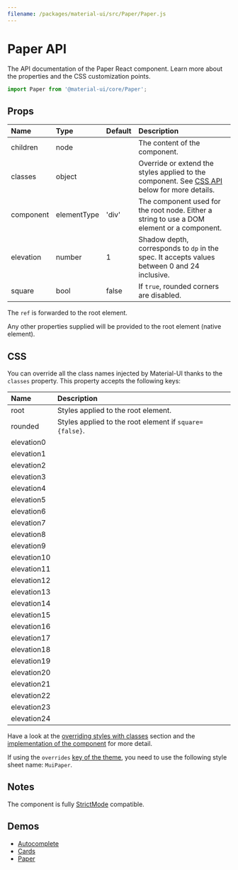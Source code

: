```yaml
---
filename: /packages/material-ui/src/Paper/Paper.js
---
```


<!--- This documentation is automatically generated, do not try to edit it. -->

# Paper API

<p class="description">The API documentation of the Paper React component. Learn more about the properties and the CSS customization points.</p>

```js
import Paper from '@material-ui/core/Paper';
```



## Props

| Name | Type | Default | Description |
|:-----|:-----|:--------|:------------|
| <span class="prop-name">children</span> | <span class="prop-type">node</span> |  | The content of the component. |
| <span class="prop-name">classes</span> | <span class="prop-type">object</span> |  | Override or extend the styles applied to the component. See [CSS API](#css) below for more details. |
| <span class="prop-name">component</span> | <span class="prop-type">elementType</span> | <span class="prop-default">'div'</span> | The component used for the root node. Either a string to use a DOM element or a component. |
| <span class="prop-name">elevation</span> | <span class="prop-type">number</span> | <span class="prop-default">1</span> | Shadow depth, corresponds to `dp` in the spec. It accepts values between 0 and 24 inclusive. |
| <span class="prop-name">square</span> | <span class="prop-type">bool</span> | <span class="prop-default">false</span> | If `true`, rounded corners are disabled. |

The `ref` is forwarded to the root element.

Any other properties supplied will be provided to the root element (native element).

## CSS

You can override all the class names injected by Material-UI thanks to the `classes` property.
This property accepts the following keys:


| Name | Description |
|:-----|:------------|
| <span class="prop-name">root</span> | Styles applied to the root element.
| <span class="prop-name">rounded</span> | Styles applied to the root element if `square={false}`.
| <span class="prop-name">elevation0</span> | 
| <span class="prop-name">elevation1</span> | 
| <span class="prop-name">elevation2</span> | 
| <span class="prop-name">elevation3</span> | 
| <span class="prop-name">elevation4</span> | 
| <span class="prop-name">elevation5</span> | 
| <span class="prop-name">elevation6</span> | 
| <span class="prop-name">elevation7</span> | 
| <span class="prop-name">elevation8</span> | 
| <span class="prop-name">elevation9</span> | 
| <span class="prop-name">elevation10</span> | 
| <span class="prop-name">elevation11</span> | 
| <span class="prop-name">elevation12</span> | 
| <span class="prop-name">elevation13</span> | 
| <span class="prop-name">elevation14</span> | 
| <span class="prop-name">elevation15</span> | 
| <span class="prop-name">elevation16</span> | 
| <span class="prop-name">elevation17</span> | 
| <span class="prop-name">elevation18</span> | 
| <span class="prop-name">elevation19</span> | 
| <span class="prop-name">elevation20</span> | 
| <span class="prop-name">elevation21</span> | 
| <span class="prop-name">elevation22</span> | 
| <span class="prop-name">elevation23</span> | 
| <span class="prop-name">elevation24</span> | 

Have a look at the [overriding styles with classes](/customization/components/#overriding-styles-with-classes) section
and the [implementation of the component](https://github.com/mui-org/material-ui/blob/next/packages/material-ui/src/Paper/Paper.js)
for more detail.

If using the `overrides` [key of the theme](/customization/themes/#css),
you need to use the following style sheet name: `MuiPaper`.

## Notes

The component is fully [StrictMode](https://reactjs.org/docs/strict-mode.html) compatible.

## Demos

- [Autocomplete](/components/autocomplete/)
- [Cards](/components/cards/)
- [Paper](/components/paper/)

